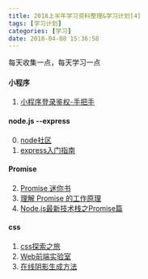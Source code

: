 ```yaml
---
title: 2018上半年学习资料整理&学习计划[4]
tags: [学习计划]
categories: [学习]
date: 2018-04-08 15:36:58
---
```

每天收集一点，每天学习一点

<!-- more -->
#### 小程序

1. [小程序登录鉴权-手把手](https://juejin.im/post/5ac9b72cf265da23906c486a)

#### node.js --express

0. [node社区](https://cnodejs.org/)
1. [express入门指南](http://www.expressjs.com.cn/)

#### Promise

2. [Promise 迷你书](http://liubin.org/promises-book/#ch2-promise-resolve)
3. [理解 Promise 的工作原理](https://cnodejs.org/topic/569c8226adf526da2aeb23fd)
4. [Node.js最新技术栈之Promise篇](https://cnodejs.org/topic/560dbc826a1ed28204a1e7de)

#### css

1. [css探索之旅](http://blog.doyoe.com/)
2. [Web前端实验室](http://demo.doyoe.com/)
3. [在线阴影生成方法](http://www.css88.com/tool/css3Preview/Box-Shadow.html)